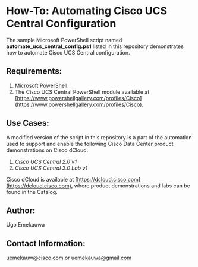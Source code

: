# How-To: Automating Cisco UCS Central Configuration

The sample Microsoft PowerShell script named **automate_ucs_central_config.ps1** listed in this repository demonstrates how to automate Cisco UCS Central configuration.

## Requirements:
  1. Microsoft PowerShell.
  2. The Cisco UCS Central PowerShell module available at [https://www.powershellgallery.com/profiles/Cisco](https://www.powershellgallery.com/profiles/Cisco).

## Use Cases:
A modified version of the script in this repository is a part of the automation used to support and enable the following Cisco Data Center product demonstrations on Cisco dCloud:

1. _Cisco UCS Central 2.0 v1_
2. _Cisco UCS Central 2.0 Lab v1_

Cisco dCloud is available at [https://dcloud.cisco.com](https://dcloud.cisco.com), where product demonstrations and labs can be found in the Catalog.

## Author:
Ugo Emekauwa

## Contact Information:
uemekauw@cisco.com or uemekauwa@gmail.com
